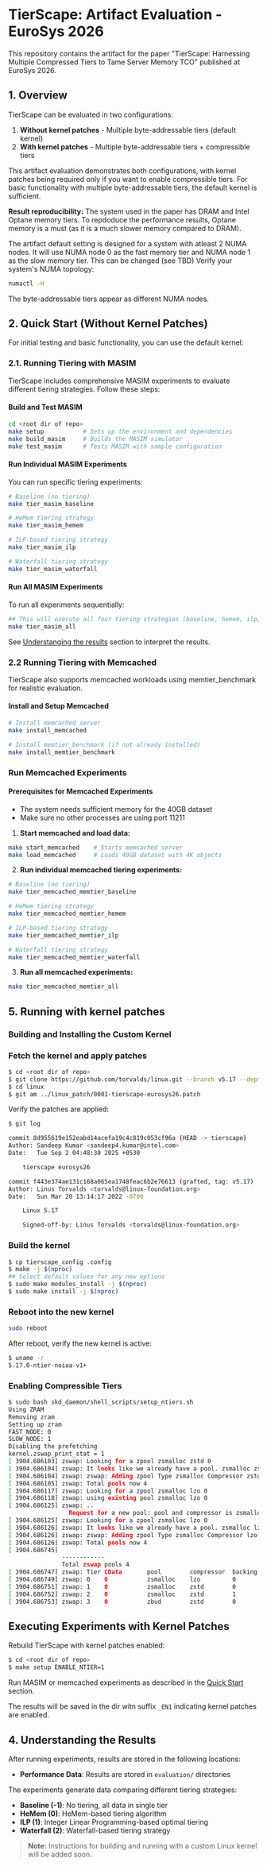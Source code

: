 # TierScape: Artifact Evaluation - EuroSys 2026

This repository contains the artifact for the paper "TierScape: Harnessing Multiple Compressed Tiers to Tame Server Memory TCO" published at EuroSys 2026.

<!-- define a counter that gets incremented with use -->


## 1. Overview

TierScape can be evaluated in two configurations:
1. **Without kernel patches** - Multiple byte-addressable tiers (default kernel)
2. **With kernel patches** - Multiple byte-addressable tiers + compressible tiers

This artifact evaluation demonstrates both configurations, with kernel patches being required only if you want to enable compressible tiers. 
For basic functionality with multiple byte-addressable tiers, the default kernel is sufficient.

**Result reproducibility:** The system used in the paper has DRAM and Intel Optane memory tiers. To repdoduce the performance results, Optane memory is a must (as it is a much slower memory compared to DRAM).

The artifact default setting is designed for a system with atleast 2 NUMA nodes. It will use NUMA node 0 as the fast memory tier and NUMA node 1 as the slow memory tier. This can be changed (see TBD)
Verify your system's NUMA topology:
```bash
numactl -H
```
The byte-addressable tiers appear as different NUMA nodes.

## 2. Quick Start (Without Kernel Patches)

For initial testing and basic functionality, you can use the default kernel:

### 2.1. Running Tiering with MASIM

TierScape includes comprehensive MASIM experiments to evaluate different tiering strategies. Follow these steps:

#### Build and Test MASIM
```bash
cd <root dir of repo>
make setup           # Sets up the environment and dependencies
make build_masim     # Builds the MASIM simulator
make test_masim      # Tests MASIM with sample configuration
```

#### Run Individual MASIM Experiments
You can run specific tiering experiments:

```bash
# Baseline (no tiering)
make tier_masim_baseline

# HeMem tiering strategy
make tier_masim_hemem

# ILP-based tiering strategy
make tier_masim_ilp

# Waterfall tiering strategy
make tier_masim_waterfall
```

#### Run All MASIM Experiments
To run all experiments sequentially:
```bash
## This will execute all four tiering strategies (baseline, hemem, ilp, waterfall) in sequence.
make tier_masim_all
```

See [Understanging the results](#3-understanding-the-results) section to interpret the results.

### 2.2 Running Tiering with Memcached

TierScape also supports memcached workloads using memtier_benchmark for realistic evaluation.

#### Install and Setup Memcached
```bash
# Install memcached server
make install_memcached

# Install memtier_benchmark (if not already installed)
make install_memtier_benchmark
```

### Run Memcached Experiments

#### Prerequisites for Memcached Experiments
- The system needs sufficient memory for the 40GB dataset
- Make sure no other processes are using port 11211

1. **Start memcached and load data:**
```bash
make start_memcached    # Starts memcached server
make load_memcached     # Loads 40GB dataset with 4K objects
```

2. **Run individual memcached tiering experiments:**
```bash
# Baseline (no tiering)
make tier_memcached_memtier_baseline

# HeMem tiering strategy
make tier_memcached_memtier_hemem

# ILP-based tiering strategy
make tier_memcached_memtier_ilp

# Waterfall tiering strategy
make tier_memcached_memtier_waterfall
```

3. **Run all memcached experiments:**
```bash
make tier_memcached_memtier_all
```


## 5. Running with kernel patches

### Building and Installing the Custom Kernel


### Fetch the kernel and apply patches

```bash
$ cd <root dir of repo>
$ git clone https://github.com/torvalds/linux.git --branch v5.17 --depth 1
$ cd linux
$ git am ../linux_patch/0001-tierscape-eurosys26.patch
```


Verify the patches are applied:

```bash
$ git log

commit 8d955619e152eabd14acefa19c4c819c053cf96a (HEAD -> tierscape)
Author: Sandeep Kumar <sandeep4.kumar@intel.com>
Date:   Tue Sep 2 04:48:30 2025 +0530

    tierscape eurosys26

commit f443e374ae131c168a065ea1748feac6b2e76613 (grafted, tag: v5.17)
Author: Linus Torvalds <torvalds@linux-foundation.org>
Date:   Sun Mar 20 13:14:17 2022 -0700

    Linux 5.17

    Signed-off-by: Linus Torvalds <torvalds@linux-foundation.org>

```

### Build the kernel
```bash
$ cp tierscape_config .config
$ make -j $(nproc)
## Select default values for any new options
$ sudo make modules_install -j $(nproc)
$ sudo make install -j $(nproc)
```
### Reboot into the new kernel
```bash
sudo reboot
```
After reboot, verify the new kernel is active:
```bash
$ uname -r
5.17.0-ntier-noiaa-v1+
```

### Enabling Compressible Tiers

```bash
$ sudo bash skd_daemon/shell_scripts/setup_ntiers.sh
Using ZRAM
Removing zram
Setting up zram
FAST_NODE: 0
SLOW_NODE: 1
Disabling the prefetching
kernel.zswap_print_stat = 1
[ 3904.686103] zswap: Looking for a zpool zsmalloc zstd 0
[ 3904.686104] zswap: It looks like we already have a pool. zsmalloc zstd 0
[ 3904.686104] zswap: zswap: Adding zpool Type zsmalloc Compressor zstd BS 0
[ 3904.686105] zswap: Total pools now 4
[ 3904.686117] zswap: Looking for a zpool zsmalloc lzo 0
[ 3904.686118] zswap: using existing pool zsmalloc lzo 0
[ 3904.686125] zswap: ..
                 Request for a new pool: pool and compressor is zsmalloc lzo backing store value is 0
[ 3904.686125] zswap: Looking for a zpool zsmalloc lzo 0
[ 3904.686126] zswap: It looks like we already have a pool. zsmalloc lzo 0
[ 3904.686126] zswap: zswap: Adding zpool Type zsmalloc Compressor lzo BS 0
[ 3904.686126] zswap: Total pools now 4
[ 3904.686745]
               ------------
               Total zswap pools 4
[ 3904.686747] zswap: Tier CData       pool        compressor  backing     Pages       isCPUComp   Faults
[ 3904.686749] zswap: 0    0           zsmalloc    lzo         0           0           true        0
[ 3904.686751] zswap: 1    0           zsmalloc    zstd        0           0           true        0
[ 3904.686752] zswap: 2    0           zsmalloc    zstd        1           0           true        0
[ 3904.686753] zswap: 3    0           zbud        zstd        0           0           true        0


```

## Executing Experiments with Kernel Patches

Rebuild TierScape with kernel patches enabled:
```bash
$ cd <root dir of repo>
$ make setup ENABLE_NTIER=1
```
Run MASIM or memcached experiments as described in the [Quick Start](#2-quick-start-without-kernel-patches) section.

The results will be saved in the dir witn suffix `_EN1` indicating kernel patches are enabled.

## 4. Understanding the Results
After running experiments, results are stored in the following locations:
- **Performance Data**: Results are stored in `evaluation/` directories

The experiments generate data comparing different tiering strategies:
- **Baseline (-1)**: No tiering, all data in single tier
- **HeMem (0)**: HeMem-based tiering algorithm
- **ILP (1)**: Integer Linear Programming-based optimal tiering
- **Waterfall (2)**: Waterfall-based tiering strategy

> **Note:** Instructions for building and running with a custom Linux kernel will be added soon.



